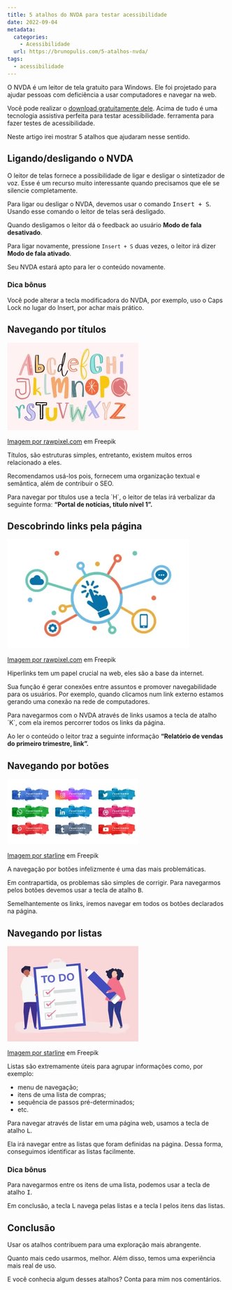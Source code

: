 ```yaml
---
title: 5 atalhos do NVDA para testar acessibilidade
date: 2022-09-04
metadata:
  categories:
    - Acessibilidade
  url: https://brunopulis.com/5-atalhos-nvda/
tags:
  - acessibilidade
---
```

O NVDA é um leitor de tela gratuito para Windows. Ele foi projetado para ajudar pessoas com deficiência a usar computadores e navegar na web.

Você pode realizar o [download gratuitamente dele](https://www.nvaccess.org/download/). Acima de tudo é uma tecnologia assistiva perfeita para testar acessibilidade. ferramenta para fazer testes de acessibilidade.

Neste artigo irei mostrar 5 atalhos que ajudaram nesse sentido.

## Ligando/desligando o NVDA

O leitor de telas fornece a possibilidade de ligar e desligar o sintetizador de voz. Esse é um recurso muito interessante quando precisamos que ele se silencie completamente.

Para ligar ou desligar o NVDA, devemos usar o comando <kbd>Insert + S</kbd>. Usando esse comando o leitor de telas será desligado.

Quando desligamos o leitor dá o feedback ao usuário **Modo de fala desativado**.

Para ligar novamente, pressione `Insert + S` duas vezes, o leitor irá dizer **Modo de fala ativado**.

Seu NVDA estará apto para ler o conteúdo novamente.

### Dica bônus

Você pode alterar a tecla modificadora do NVDA, por exemplo, uso o Caps Lock no lugar do Insert, por achar mais prático.

## Navegando por títulos

![Ilustração das letras do alfabeto, representando a navegaçã por títulos](images/headings-300x200-Im5jJOe3HXmA.webp)

[](https://www.freepik.com/free-vector/switches-concept-illustration_16159878.htm#page=2&query=on%20off&position=10&from_view=search)[Imagem por rawpixel.com](https://www.freepik.com/free-vector/alphabets-hand-drawn-doodle-style-set_13313402.htm#query=alphabet&position=23&from_view=search) em Freepik

Títulos, são estruturas simples, entretanto, existem muitos erros relacionado a eles.

Recomendamos usá-los pois, fornecem uma organização textual e semântica, além de contribuir o SEO.

Para navegar por títulos use a tecla \`H\`, o leitor de telas irá verbalizar da seguinte forma: **“Portal de notícias, título nível 1”.**

## Descobrindo links pela página

![Ilustração de um cursor mouse conectando com outros recursos na rede](images/links-416x250-TVkbN7D9MMS7.webp)

[](https://www.freepik.com/free-vector/illustration-social-media-concept_2806723.htm#query=connection&position=8&from_view=search)[Imagem por rawpixel.com](https://www.freepik.com/free-vector/illustration-social-media-concept_2806723.htm#query=connection&position=8&from_view=search) em Freepik

Hiperlinks tem um papel crucial na web, eles são a base da internet.

Sua função é gerar conexões entre assuntos e promover navegabilidade para os usuários. Por exemplo, quando clicamos num link externo estamos gerando uma conexão na rede de computadores.

Para navegarmos com o NVDA através de links usamos a tecla de atalho \`K\`, com ela iremos percorrer todos os links da página.

Ao ler o conteúdo o leitor traz a seguinte informação **“Relatório de vendas do primeiro trimestre, link”.**

## Navegando por botões

![Diversos botões de redes sociais](images/buttons-300x150-rQvCvPzy9oeU.webp)

[Imagem por starline](https://www.freepik.com/free-vector/abstract-watercolor-social-media-lower-third-collection_6558666.htm#query=buttons&position=24&from_view=search) em Freepik

A navegação por botões infelizmente é uma das mais problemáticas.

Em contrapartida, os problemas são simples de corrigir. Para navegarmos pelos botões devemos usar a tecla de atalho <kbd>B</kbd>.

Semelhantemente os links, iremos navegar em todos os botões declarados na página.

## Navegando por listas

![Ilustração de uma lista de tarefas ao lado um avatar de uma mulher segurando a lista e no outro lado outra mulher segurando um lápis e marcando os itens da lista](images/lists-300x218-VX1wTqHAWjsP.webp)

[Imagem por starline](https://www.freepik.com/free-vector/abstract-watercolor-social-media-lower-third-collection_6558666.htm#query=buttons&position=24&from_view=search) em Freepik

Listas são extremamente úteis para agrupar informações como, por exemplo:

-   menu de navegação;
-   itens de uma lista de compras;
-   sequência de passos pré-determinados;
-   etc.

Para navegar através de listar em uma página web, usamos a tecla de atalho <kbd>L</kbd>.

Ela irá navegar entre as listas que foram definidas na página. Dessa forma, conseguimos identificar as listas facilmente.

### Dica bônus

Para navegarmos entre os itens de uma lista, podemos usar a tecla de atalho <kbd>I</kbd>.

Em conclusão, a tecla L navega pelas listas e a tecla I pelos itens das listas.

## Conclusão

Usar os atalhos contribuem para uma exploração mais abrangente.

Quanto mais cedo usarmos, melhor. Além disso, temos uma experiência mais real de uso.

E você conhecia algum desses atalhos? Conta para mim nos comentários.